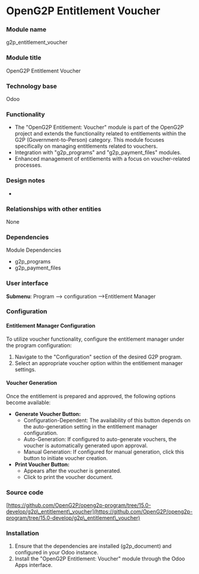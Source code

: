 # OpenG2P Entitlement Voucher

### Module name

g2p\_entitlement\_voucher

### Module title

OpenG2P Entitlement Voucher

### Technology base

Odoo

### Functionality

* The "OpenG2P Entitlement: Voucher" module is part of the OpenG2P project and extends the functionality related to entitlements within the G2P (Government-to-Person) category. This module focuses specifically on managing entitlements related to vouchers.
* Integration with "g2p\_programs" and "g2p\_payment\_files" modules.
* Enhanced management of entitlements with a focus on voucher-related processes.

### Design notes

*

### Relationships with other entities

None

### Dependencies

Module Dependencies

* g2p\_programs
* g2p\_payment\_files

### User interface

**Submenu**: Program --> configuration -->Entitlement Manager

### Configuration

#### Entitlement Manager Configuration

To utilize voucher functionality, configure the entitlement manager under the program configuration:

1. Navigate to the "Configuration" section of the desired G2P program.
2. Select an appropriate voucher option within the entitlement manager settings.

#### Voucher Generation

Once the entitlement is prepared and approved, the following options become available:

* **Generate Voucher Button:**
  * Configuration-Dependent: The availability of this button depends on the auto-generation setting in the entitlement manager configuration.
  * Auto-Generation: If configured to auto-generate vouchers, the voucher is automatically generated upon approval.
  * Manual Generation: If configured for manual generation, click this button to initiate voucher creation.
* **Print Voucher Button:**
  * Appears after the voucher is generated.
  * Click to print the voucher document.

### Source code

[https://github.com/OpenG2P/openg2p-program/tree/15.0-develop/g2p\_entitlement\_voucher](https://github.com/OpenG2P/openg2p-program/tree/15.0-develop/g2p\_entitlement\_voucher)

### Installation

1. Ensure that the dependencies are installed (g2p\_document) and configured in your Odoo instance.
2. Install the "OpenG2P Entitlement: Voucher" module through the Odoo Apps interface.
